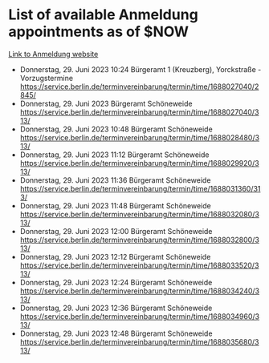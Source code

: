# List of available Anmeldung appointments as of $NOW
[Link to Anmeldung website](https://service.berlin.de/terminvereinbarung/termin/tag.php?termin=1&anliegen[]=120686&dienstleisterlist=122210,122217,327316,122219,327312,122227,327314,122231,327346,122243,327348,122254,122252,329742,122260,329745,122262,329748,122271,327278,122273,327274,122277,327276,330436,122280,327294,122282,327290,122284,327292,122291,327270,122285,327266,122286,327264,122296,327268,150230,329760,122297,327286,122294,327284,122312,329763,122314,329775,122304,327330,122311,327334,122309,327332,317869,122281,327352,122279,329772,122283,122276,327324,122274,327326,122267,329766,122246,327318,122251,327320,122257,327322,122208,327298,122226,327300&herkunft=http%3A%2F%2Fservice.berlin.de%2Fdienstleistung%2F120686%2F)
- Donnerstag, 29. Juni 2023 10:24 Bürgeramt 1 (Kreuzberg), Yorckstraße - Vorzugstermine https://service.berlin.de/terminvereinbarung/termin/time/1688027040/2845/
- Donnerstag, 29. Juni 2023  Bürgeramt Schöneweide https://service.berlin.de/terminvereinbarung/termin/time/1688027040/313/
- Donnerstag, 29. Juni 2023 10:48 Bürgeramt Schöneweide https://service.berlin.de/terminvereinbarung/termin/time/1688028480/313/
- Donnerstag, 29. Juni 2023 11:12 Bürgeramt Schöneweide https://service.berlin.de/terminvereinbarung/termin/time/1688029920/313/
- Donnerstag, 29. Juni 2023 11:36 Bürgeramt Schöneweide https://service.berlin.de/terminvereinbarung/termin/time/1688031360/313/
- Donnerstag, 29. Juni 2023 11:48 Bürgeramt Schöneweide https://service.berlin.de/terminvereinbarung/termin/time/1688032080/313/
- Donnerstag, 29. Juni 2023 12:00 Bürgeramt Schöneweide https://service.berlin.de/terminvereinbarung/termin/time/1688032800/313/
- Donnerstag, 29. Juni 2023 12:12 Bürgeramt Schöneweide https://service.berlin.de/terminvereinbarung/termin/time/1688033520/313/
- Donnerstag, 29. Juni 2023 12:24 Bürgeramt Schöneweide https://service.berlin.de/terminvereinbarung/termin/time/1688034240/313/
- Donnerstag, 29. Juni 2023 12:36 Bürgeramt Schöneweide https://service.berlin.de/terminvereinbarung/termin/time/1688034960/313/
- Donnerstag, 29. Juni 2023 12:48 Bürgeramt Schöneweide https://service.berlin.de/terminvereinbarung/termin/time/1688035680/313/
